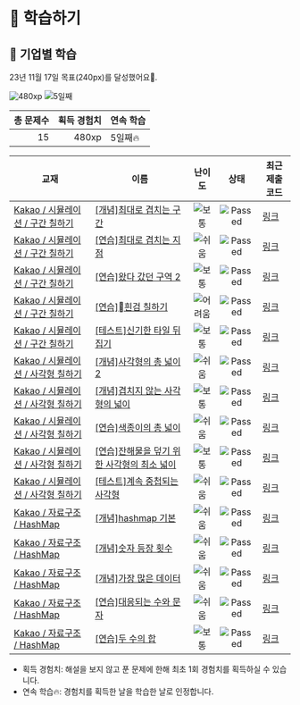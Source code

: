 # 📖 학습하기

## 🚀 기업별 학습
23년 11월 17일 목표(240px)를 달성했어요🥳.

![480xp](https://img.shields.io/badge/EXP-480xp-%235cb85c.svg?for-the-badge)
![5일째](https://img.shields.io/badge/연속학습-5일째-%23E34F26.svg?for-the-badge)

|총 문제수|획득 경험치|연속 학습|
|---:|---:|---|
15|480xp|5일째🔥|

|교재|이름|난이도|상태|최근 제출 코드|
|---|---|:---:|:---:|---|
|[Kakao / 시뮬레이션 / 구간 칠하기](https://www.codetree.ai/missions?missionId=16)|[[개념]최대로 겹치는 구간](https://www.codetree.ai/missions/16/problems/maximum-overlapped-segments)|![보통][medium]|![Passed][passed]|[링크](https://github.com/Newon-universe/codetree-TILs/blob/main/231117/%EC%B5%9C%EB%8C%80%EB%A1%9C%20%EA%B2%B9%EC%B9%98%EB%8A%94%20%EA%B5%AC%EA%B0%84/maximum-overlapped-segments.swift)|
|[Kakao / 시뮬레이션 / 구간 칠하기](https://www.codetree.ai/missions?missionId=16)|[[연습]최대로 겹치는 지점](https://www.codetree.ai/missions/16/problems/maximum-overlapped-points)|![쉬움][easy]|![Passed][passed]|[링크](https://github.com/Newon-universe/codetree-TILs/blob/main/231117/%EC%B5%9C%EB%8C%80%EB%A1%9C%20%EA%B2%B9%EC%B9%98%EB%8A%94%20%EC%A7%80%EC%A0%90/maximum-overlapped-points.swift)|
|[Kakao / 시뮬레이션 / 구간 칠하기](https://www.codetree.ai/missions?missionId=16)|[[연습]왔다 갔던 구역 2](https://www.codetree.ai/missions/16/problems/area-been-to-and-from2)|![보통][medium]|![Passed][passed]|[링크](https://github.com/Newon-universe/codetree-TILs/blob/main/231117/%EC%99%94%EB%8B%A4%20%EA%B0%94%EB%8D%98%20%EA%B5%AC%EC%97%AD%202/area-been-to-and-from2.swift)|
|[Kakao / 시뮬레이션 / 구간 칠하기](https://www.codetree.ai/missions?missionId=16)|[[연습]흰검 칠하기](https://www.codetree.ai/missions/16/problems/painting-white-black)|![어려움][hard]|![Passed][passed]|[링크](https://github.com/Newon-universe/codetree-TILs/blob/main/231117/%08%ED%9D%B0%EA%B2%80%20%EC%B9%A0%ED%95%98%EA%B8%B0/painting-white-black.swift)|
|[Kakao / 시뮬레이션 / 구간 칠하기](https://www.codetree.ai/missions?missionId=16)|[[테스트]신기한 타일 뒤집기](https://www.codetree.ai/missions/16/problems/strange-flipping-tiles)|![보통][medium]|![Passed][passed]|[링크](https://github.com/Newon-universe/codetree-TILs/blob/main/231117/%EC%8B%A0%EA%B8%B0%ED%95%9C%20%ED%83%80%EC%9D%BC%20%EB%92%A4%EC%A7%91%EA%B8%B0/strange-flipping-tiles.swift)|
|[Kakao / 시뮬레이션 / 사각형 칠하기](https://www.codetree.ai/missions?missionId=16)|[[개념]사각형의 총 넓이 2](https://www.codetree.ai/missions/16/problems/total-width-of-a-rectangle2)|![쉬움][easy]|![Passed][passed]|[링크](https://github.com/Newon-universe/codetree-TILs/blob/main/231117/%EC%82%AC%EA%B0%81%ED%98%95%EC%9D%98%20%EC%B4%9D%20%EB%84%93%EC%9D%B4%202/total-width-of-a-rectangle2.swift)|
|[Kakao / 시뮬레이션 / 사각형 칠하기](https://www.codetree.ai/missions?missionId=16)|[[개념]겹치지 않는 사각형의 넓이](https://www.codetree.ai/missions/16/problems/area-of-non-overlapping-rectangle)|![보통][medium]|![Passed][passed]|[링크](https://github.com/Newon-universe/codetree-TILs/blob/main/231117/%EA%B2%B9%EC%B9%98%EC%A7%80%20%EC%95%8A%EB%8A%94%20%EC%82%AC%EA%B0%81%ED%98%95%EC%9D%98%20%EB%84%93%EC%9D%B4/area-of-non-overlapping-rectangle.swift)|
|[Kakao / 시뮬레이션 / 사각형 칠하기](https://www.codetree.ai/missions?missionId=16)|[[연습]색종이의 총 넓이](https://www.codetree.ai/missions/16/problems/the-total-area-of-colored-paper.)|![쉬움][easy]|![Passed][passed]|[링크](https://github.com/Newon-universe/codetree-TILs/blob/main/231117/%EC%83%89%EC%A2%85%EC%9D%B4%EC%9D%98%20%EC%B4%9D%20%EB%84%93%EC%9D%B4/the-total-area-of-colored-paper..swift)|
|[Kakao / 시뮬레이션 / 사각형 칠하기](https://www.codetree.ai/missions?missionId=16)|[[연습]잔해물을 덮기 위한 사각형의 최소 넓이](https://www.codetree.ai/missions/16/problems/minimum-area-of-rectangle-to-cover-debris)|![보통][medium]|![Passed][passed]|[링크](https://github.com/Newon-universe/codetree-TILs/blob/main/231117/%EC%9E%94%ED%95%B4%EB%AC%BC%EC%9D%84%20%EB%8D%AE%EA%B8%B0%20%EC%9C%84%ED%95%9C%20%EC%82%AC%EA%B0%81%ED%98%95%EC%9D%98%20%EC%B5%9C%EC%86%8C%20%EB%84%93%EC%9D%B4/minimum-area-of-rectangle-to-cover-debris.swift)|
|[Kakao / 시뮬레이션 / 사각형 칠하기](https://www.codetree.ai/missions?missionId=16)|[[테스트]계속 중첩되는 사각형](https://www.codetree.ai/missions/16/problems/continuously-overlapping-squares)|![쉬움][easy]|![Passed][passed]|[링크](https://github.com/Newon-universe/codetree-TILs/blob/main/231117/%EA%B3%84%EC%86%8D%20%EC%A4%91%EC%B2%A9%EB%90%98%EB%8A%94%20%EC%82%AC%EA%B0%81%ED%98%95/continuously-overlapping-squares.swift)|
|[Kakao / 자료구조 / HashMap](https://www.codetree.ai/missions?missionId=16)|[[개념]hashmap 기본](https://www.codetree.ai/missions/16/problems/hashmap-basic)|![쉬움][easy]|![Passed][passed]|[링크](https://github.com/Newon-universe/codetree-TILs/blob/main/231117/hashmap%20%EA%B8%B0%EB%B3%B8/hashmap-basic.swift)|
|[Kakao / 자료구조 / HashMap](https://www.codetree.ai/missions?missionId=16)|[[개념]숫자 등장 횟수](https://www.codetree.ai/missions/16/problems/number-frequency)|![쉬움][easy]|![Passed][passed]|[링크](https://github.com/Newon-universe/codetree-TILs/blob/main/231117/%EC%88%AB%EC%9E%90%20%EB%93%B1%EC%9E%A5%20%ED%9A%9F%EC%88%98/number-frequency.swift)|
|[Kakao / 자료구조 / HashMap](https://www.codetree.ai/missions?missionId=16)|[[개념]가장 많은 데이터](https://www.codetree.ai/missions/16/problems/most-data)|![쉬움][easy]|![Passed][passed]|[링크](https://github.com/Newon-universe/codetree-TILs/blob/main/231117/%EA%B0%80%EC%9E%A5%20%EB%A7%8E%EC%9D%80%20%EB%8D%B0%EC%9D%B4%ED%84%B0/most-data.swift)|
|[Kakao / 자료구조 / HashMap](https://www.codetree.ai/missions?missionId=16)|[[연습]대응되는 수와 문자](https://www.codetree.ai/missions/16/problems/corresponding-numbers-and-characters)|![쉬움][easy]|![Passed][passed]|[링크](https://github.com/Newon-universe/codetree-TILs/blob/main/231117/%EB%8C%80%EC%9D%91%EB%90%98%EB%8A%94%20%EC%88%98%EC%99%80%20%EB%AC%B8%EC%9E%90/corresponding-numbers-and-characters.swift)|
|[Kakao / 자료구조 / HashMap](https://www.codetree.ai/missions?missionId=16)|[[연습]두 수의 합](https://www.codetree.ai/missions/16/problems/sum-of-two-num)|![보통][medium]|![Passed][passed]|[링크](https://github.com/Newon-universe/codetree-TILs/blob/main/231117/%EB%91%90%20%EC%88%98%EC%9D%98%20%ED%95%A9/sum-of-two-num.swift)|


* 획득 경험치: 해설을 보지 않고 푼 문제에 한해 최초 1회 경험치를 획득하실 수 있습니다.
* 연속 학습:fire:: 경험치를 획득한 날을 학습한 날로 인정합니다.










[b5]: https://img.shields.io/badge/Bronze_5-%235D3E31.svg
[b4]: https://img.shields.io/badge/Bronze_4-%235D3E31.svg
[b3]: https://img.shields.io/badge/Bronze_3-%235D3E31.svg
[b2]: https://img.shields.io/badge/Bronze_2-%235D3E31.svg
[b1]: https://img.shields.io/badge/Bronze_1-%235D3E31.svg
[s5]: https://img.shields.io/badge/Silver_5-%23394960.svg
[s4]: https://img.shields.io/badge/Silver_4-%23394960.svg
[s3]: https://img.shields.io/badge/Silver_3-%23394960.svg
[s2]: https://img.shields.io/badge/Silver_2-%23394960.svg
[s1]: https://img.shields.io/badge/Silver_1-%23394960.svg
[g5]: https://img.shields.io/badge/Gold_5-%23FFC433.svg
[g4]: https://img.shields.io/badge/Gold_4-%23FFC433.svg
[g3]: https://img.shields.io/badge/Gold_3-%23FFC433.svg
[g2]: https://img.shields.io/badge/Gold_2-%23FFC433.svg
[g1]: https://img.shields.io/badge/Gold_1-%23FFC433.svg
[p5]: https://img.shields.io/badge/Platinum_5-%2376DDD8.svg
[p4]: https://img.shields.io/badge/Platinum_4-%2376DDD8.svg
[p3]: https://img.shields.io/badge/Platinum_3-%2376DDD8.svg
[p2]: https://img.shields.io/badge/Platinum_2-%2376DDD8.svg
[p1]: https://img.shields.io/badge/Platinum_1-%2376DDD8.svg
[passed]: https://img.shields.io/badge/Passed-%23009D27.svg
[failed]: https://img.shields.io/badge/Failed-%23D24D57.svg
[easy]: https://img.shields.io/badge/쉬움-%235cb85c.svg?for-the-badge
[medium]: https://img.shields.io/badge/보통-%23FFC433.svg?for-the-badge
[hard]: https://img.shields.io/badge/어려움-%23D24D57.svg?for-the-badge